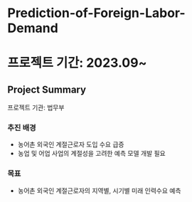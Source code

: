 # Prediction-of-Foreign-Labor-Demand
# 프로젝트 기간: 2023.09~

## Project Summary

프로젝트 기관: 법무부

### 추진 배경

- 농어촌 외국인 계절근로자 도입 수요 급증
- 농업 및 어업 사업의 계절성을 고려한 예측 모델 개발 필요

### 목표

- 농어촌 외국인 계절근로자의 지역별, 시기별 미래 인력수요 예측
    
